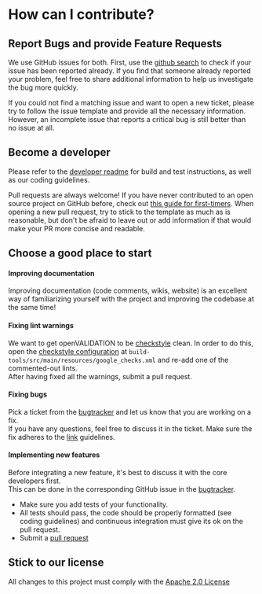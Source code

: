 # How can I contribute?

## Report Bugs and provide Feature Requests
We use GitHub issues for both.
First, use the [github search](https://github.com/openvalidation/openvalidation/search?q=is%3Aissue&unscoped_q=is%3Aissue) to check if your issue has been reported already.
If you find that someone already reported your problem, feel free to share additional information to help us investigate the bug more quickly.

If you could not find a matching issue and want to open a new ticket, please try to follow the issue template and provide all the necessary information. However, an incomplete issue that reports a critical bug is still better than no issue at all.

## Become a developer
Please refer to the [developer readme](/docs/developer_readme.md) for build and test instructions, as well as our coding guidelines.

Pull requests are always welcome! If you have never contributed to an open source project on GitHub before, check out [this guide for first-timers](https://akrabat.com/the-beginners-guide-to-contributing-to-a-github-project/).
When opening a new pull request, try to stick to the template as much as is reasonable, but don't be afraid to leave out or add information if that would make your PR more concise and readable.

## Choose a good place to start

#### Improving documentation
Improving documentation (code comments, wikis, website) is an excellent way of familiarizing yourself with the project and improving the codebase at the same time!

#### Fixing lint warnings
We want to get openVALIDATION to be [checkstyle](https://checkstyle.org/) clean. In order to do this, open the [checkstyle configuration](url!) at 
`build-tools/src/main/resources/google_checks.xml` and re-add one of the commented-out lints.  
After having fixed all the warnings, submit a pull request.

#### Fixing bugs
Pick a ticket from the [bugtracker](url) and let us know that you are working on a fix.  
If you have any questions, feel free to discuss it in the ticket.
Make sure the fix adheres to the [link](code) guidelines.

#### Implementing new features
Before integrating a new feature, it's best to discuss it with the core developers first.  
This can be done in the corresponding GitHub issue in the [bugtracker](https://github.com/openvalidation/openvalidation/issues).

* Make sure you add tests of your functionality.
* All tests should pass, the code should be properly formatted (see coding guidelines) and continuous integration must give its ok on the pull request.
* Submit a [pull request](https://github.com/openvalidation/openvalidation/compare)

## Stick to our license
All changes to this project must comply with the [Apache 2.0 License](/LICENSE.txt)
